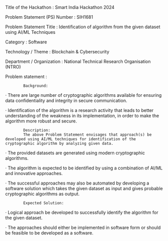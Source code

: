 Title of the Hackathon                            : Smart India Hackathon 2024

Problem Statement (PS) Number                     : SIH1681

Problem Statement Title                           : Identification of algorithm from the given dataset using AI/ML Techniques

Category                                          :  Software

Technology / Theme                                :  Blockchain & Cybersecurity

Department / Organization                         :  National Technical Research Organisation (NTRO)

Problem statement                                 :                      

            Background:

·         There are large number of cryptographic algorithms available for ensuring data confidentiality and integrity in secure communication.

·         Identification of the algorithm is a research activity that leads to better understanding of the weakness in its implementation, in order to make the algorithm more robust and secure.

            Description:
            The above Problem Statement envisages that approach(s) be developed using AI/ML techniques for identification of the cryptographic algorithm by analyzing given data.

·      The provided datasets are generated using modern cryptographic algorithms.

·      The algorithm is expected to be identified by using a combination of AI/ML and innovative approaches.

·      The successful approaches may also be automated by developing a software solution which takes the given dataset as input and gives probable cryptographic algorithms as output.

            Expected Solution:

·      Logical approach be developed to successfully identify the algorithm for the given dataset.

·      The approaches should either be implemented in software form or should be feasible to be developed as a software.
